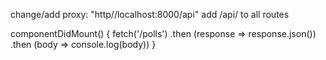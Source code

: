 change/add proxy: "http//localhost:8000/api"
add /api/ to all routes

componentDidMount() {
  fetch('/polls')
    .then (response => response.json())
    .then (body => console.log(body))
}
